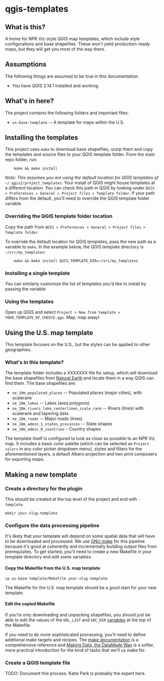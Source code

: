 # qgis-templates

## What is this?

A home for NPR Viz-style QGIS map templates, which include style configurations and base shapefiles. These won't yield production-ready maps, but they will get you most of the way there.

## Assumptions

The following things are assumed to be true in this documentation.

- You have QGIS 2.14.1 installed and working.

## What's in here?

The project contains the following folders and important files:

- `us-base-template` -- A template for maps within the U.S.

## Installing the templates

This project uses `make` to download base shapefiles, unzip them and copy the templates and source files to your QGIS template folder. From the main repo folder, run:

		make && make install

*Note: This assumes you are using the default location for QGIS templates of `~/.qgis2/project_templates`.* Your install of QGIS might house templates at a different location. You can check this path in QGIS by looking under `QGIS > Preferences > General > Project files > Template folder`. If your path differs from the default, you'll need to override the QGIS template folder variable.

### Overriding the QGIS template folder location

Copy the path from `QGIS > Preferences > General > Project files > Template folder`.

To override the default location for QGIS templates, pass the new path as a variable to `make`. In the example below, the QGIS template directory is `~/src/my_templates`:

		make && make install QGIS_TEMPLATE_DIR=~/src/my_templates
		
### Installing a single template

You can similarly customize the list of templates you'd like to install by passing the variable 
		

### Using the templates

Open up QGIS and select `Project > New from template > YOUR_TEMPLATE_OF_CHOICE.qgs`. Map, map away!


## Using the U.S. map template

This template focuses on the U.S., but the styles can be applied to other geographies.

### What's in this template?

The template folder includes a XXXXXXX file for setup, which will download the base shapefiles from [Natural Earth](http://www.naturalearthdata.com/downloads/) and locate them in a way QGIS can find them. The base shapefiles are:

- `ne_10m_populated_places` -- Populated places (major cities), with scalerank
- `ne_10m_lakes` -- Lakes (area polygons)
- `ne_10m_rivers_lake_centerlines_scale_rank` -- Rivers (lines) with scalerank and tapering data
- `ne_10m_roads` -- Major roads (lines)
- `ne_10m_admin_1_states_provinces` -- State shapes
- `ne_10m_admin_0_countries` - Country shapes

The template itself is configured to look as close as possible to an NPR Viz map. It includes a basic color palette (which can be selected as `Project colors` in any color picker dropdown menu), styles and filters for the aforementioned layers, a default Albers projection and two print composers for exporting maps.

## Making a new template

### Create a directory for the plugin

This should be created at the top level of the project and end with `-template`.

```
mkdir your-slug-template
```

### Configure the data processing pipeline

It's likely that your template will depend on some spatial data that will have to be downloaded and processed.  We use [GNU make](https://www.gnu.org/software/make/) for this pipeline because it's good at coherently and incrementally building output files from prerequisites.  To get started, you'll need to create a new Makefile in your template directory and edit some variables.

#### Copy the Makefile from the U.S. map template

```
cp us-base-template/Makefile your-slug-template
```

The Makefile for the U.S. map template should be a good start for your new template.

#### Edit the copied Makefile

If you're only downloading and unpacking shapefiles, you should just be able to edit the values of the `URL_LIST` and `SRC_DIR` [variables](https://www.gnu.org/software/make/manual/html_node/Using-Variables.html#Using-Variables) at the top of the Makefile.

If you need to do more sophisticated processing, you'll need to define additional make targets and recipes.  The [make documentation](https://www.gnu.org/software/make/manual/html_node/) is a comprehensive reference and [Making Data, the DataMade Way](https://github.com/datamade/data-making-guidelines) is a softer, more practical introduction for the kind of tasks that we'll us make for.

### Create a QGIS template file

TODO: Document this process. Katie Park is probably the expert here.
